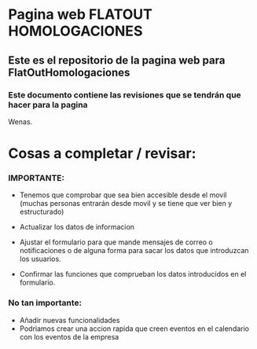 # Pagina web FLATOUT HOMOLOGACIONES
## Este es el repositorio de la pagina web para FlatOutHomologaciones

### Este documento contiene las revisiones que se tendrán que hacer para la pagina   

Wenas.

# Cosas a completar / revisar:

### IMPORTANTE:
- Tenemos que comprobar que sea bien accesible desde el movil (muchas personas entrarán desde movil y se tiene que ver bien y estructurado)

- Actualizar los datos de informacion

- Ajustar el formulario para que mande mensajes de correo o notificaciones o de alguna forma para sacar los datos que introduzcan los usuarios.

- Confirmar las funciones que comprueban los datos introducidos en el formulario.

### No tan importante:

- Añadir nuevas funcionalidades
- Podriamos crear una accion rapida que creen eventos en el calendario con los eventos de la empresa